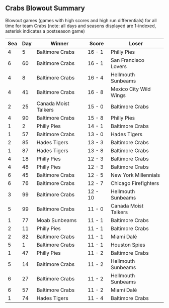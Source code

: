 ## Crabs Blowout Summary



Blowout games (games with high scores and high run differentials) for all time for team Crabs (note: all days and seasons displayed are 1-indexed, asterisk indicates a postseason game)


| Sea | Day | Winner | Score | Loser | 
| ------ |------ |------ |------ |------ |
| 4 | 5 | Baltimore Crabs | 16 - 1 | Philly Pies | 
| 6 | 60 | Baltimore Crabs | 16 - 1 | San Francisco Lovers | 
| 4 | 8 | Baltimore Crabs | 16 - 4 | Hellmouth Sunbeams | 
| 4 | 41 | Baltimore Crabs | 16 - 8 | Mexico City Wild Wings | 
| 2 | 25 | Canada Moist Talkers | 15 - 0 | Baltimore Crabs | 
| 4 | 90 | Baltimore Crabs | 15 - 8 | Philly Pies | 
| 1 | 2 | Philly Pies | 14 - 1 | Baltimore Crabs | 
| 1 | 57 | Baltimore Crabs | 13 - 0 | Hades Tigers | 
| 2 | 85 | Hades Tigers | 13 - 3 | Baltimore Crabs | 
| 1 | 87 | Hades Tigers | 13 - 8 | Baltimore Crabs | 
| 4 | 18 | Philly Pies | 12 - 3 | Baltimore Crabs | 
| 4 | 48 | Philly Pies | 12 - 3 | Baltimore Crabs | 
| 6 | 45 | Baltimore Crabs | 12 - 5 | New York Millennials | 
| 6 | 76 | Baltimore Crabs | 12 - 7 | Chicago Firefighters | 
| 3 | 99 | Baltimore Crabs | 12 - 10 | Hellmouth Sunbeams | 
| 5 | 99 | Baltimore Crabs | 11 - 0 | Canada Moist Talkers | 
| 1 | 77 | Moab Sunbeams | 11 - 1 | Baltimore Crabs | 
| 2 | 11 | Philly Pies | 11 - 1 | Baltimore Crabs | 
| 2 | 82 | Baltimore Crabs | 11 - 1 | Miami Dalé | 
| 5 | 1 | Baltimore Crabs | 11 - 1 | Houston Spies | 
| 1 | 47 | Philly Pies | 11 - 2 | Baltimore Crabs | 
| 5 | 14 | Baltimore Crabs | 11 - 2 | Hellmouth Sunbeams | 
| 6 | 27 | Baltimore Crabs | 11 - 2 | Hellmouth Sunbeams | 
| 6 | 57 | Baltimore Crabs | 11 - 2 | Miami Dalé | 
| 1 | 74 | Hades Tigers | 11 - 4 | Baltimore Crabs | 


